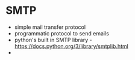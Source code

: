 # SMTP
- simple mail transfer protocol
- programmatic protocol to send emails
- python's built in SMTP library - https://docs.python.org/3/library/smtplib.html
-  